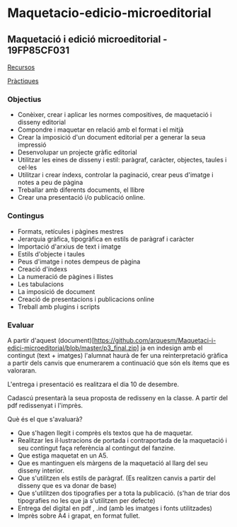 # Maquetacio-edicio-microeditorial
## Maquetació i edició microeditorial - 19FP85CF031

[Recursos](recursos.md)

[Pràctiques](practiques_taller.md)

### Objectius

  * Conèixer, crear i aplicar les normes compositives, de maquetació i disseny editorial
  * Compondre i maquetar en relació amb el format i el mitjà
  * Crear la imposició d'un document editorial per a generar la seua impressió
  * Desenvolupar un projecte gràfic editorial
  * Utilitzar les eines de disseny i estil: paràgraf, caràcter, objectes, taules i cel·les
  * Utilitzar i crear índexs, controlar la paginació, crear peus d'imatge i notes a peu de pàgina
  * Treballar amb diferents documents, el llibre
  * Crear una presentació i/o publicació online.


### Contingus

  * Formats, retícules i pàgines mestres
  * Jerarquia gràfica, tipogràfica en estils de paràgraf i caràcter
  * Importació d'arxius de text i imatge
  * Estils d'objecte i taules
  * Peus d'imatge i notes dempeus de pàgina
  * Creació d'índexs
  * La numeració de pàgines i llistes
  * Les tabulacions
  * La imposició de document
  * Creació de presentacions i publicacions online
  * Treball amb plugins i scripts

### Evaluar

A partir d'aquest (document)[https://github.com/arquesm/Maquetaci-i-edici-microeditorial/blob/master/p3_final.zip] ja en indesign amb el contingut (text + imatges) l'alumnat haurà de fer una reinterpretació gràfica
a partir dels canvis que enumerarem a continuació que són els ítems que es valoraran.

L'entrega i presentació es realitzara el dia 10 de desembre.

Cadascú presentarà la seua proposta de redisseny en la classe. A partir del pdf redissenyat i l'imprès.

Què és el que s'avaluarà?

* Que s'hagen llegit i comprès els textos que ha de maquetar.
* Realitzar les il·lustracions de portada i contraportada de la maquetació i seu contingut faça referència al contingut del fanzine.
* Que estiga maquetat en un A5.
* Que es mantinguen els màrgens de la maquetació al llarg del seu disseny interior.
* Que s'utilitzen els estils de paràgraf. (Es realitzen canvis a partir del disseny que es va donar de base)
* Que s'utilitzen dos tipografies per a tota la publicació. (s'han de triar dos tipografies no les que ja s'utilitzen per defecte)
* Entrega del digital en pdf , .ind (amb les imatges i fonts utilitzades) 
* Imprès sobre A4 i grapat, en format fullet.
